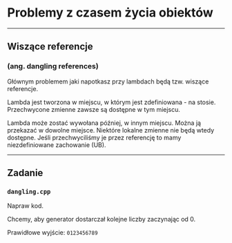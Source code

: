 <!-- .slide: data-background="#111111" -->

# Problemy z czasem życia obiektów

___

## Wiszące referencje

### (ang. dangling references)

Głównym problemem jaki napotkasz przy lambdach będą tzw. wiszące referencje.
<!-- .element: class="fragment fade-in" -->

Lambda jest tworzona w miejscu, w którym jest zdefiniowana - na stosie. Przechwycone zmienne zawsze są dostępne w tym miejscu.
<!-- .element: class="fragment fade-in" -->

Lambda może zostać wywołana później, w innym miejscu. Można ją przekazać w dowolne miejsce. Niektóre lokalne zmienne nie będą wtedy dostępne. Jeśli przechwyciliśmy je przez referencję to mamy niezdefiniowane zachowanie (UB).
<!-- .element: class="fragment fade-in" -->

___

## Zadanie

### `dangling.cpp`

Napraw kod.

Chcemy, aby generator dostarczał kolejne liczby zaczynając od 0.

Prawidłowe wyjście: `0123456789`
